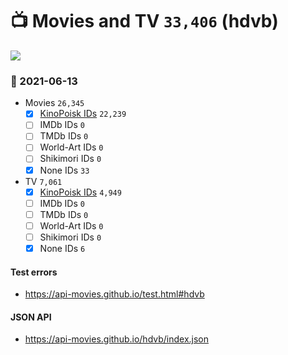 # :tv: Movies and TV `33,406` (hdvb)

<a href="https://API-Movies.github.io"><img src="https://API-Movies.github.io/banner.png?cache"></a>

### :date: 2021-06-13
- Movies `26,345`
  - [x] <a href="https://API-Movies.github.io/hdvb/movie_kinopoisk_ids.json">KinoPoisk IDs</a> `22,239`
  - [ ] IMDb IDs `0`
  - [ ] TMDb IDs `0`
  - [ ] World-Art IDs `0`
  - [ ] Shikimori IDs `0`
  - [x] None IDs `33`
- TV `7,061`
  - [x] <a href="https://API-Movies.github.io/hdvb/tv_kinopoisk_ids.json">KinoPoisk IDs</a> `4,949`
  - [ ] IMDb IDs `0`
  - [ ] TMDb IDs `0`
  - [ ] World-Art IDs `0`
  - [ ] Shikimori IDs `0`
  - [x] None IDs `6`
#### Test errors
- <a href='https://api-movies.github.io/test.html#hdvb'>https://api-movies.github.io/test.html#hdvb</a>
#### JSON API
- <a href='https://api-movies.github.io/hdvb/index.json'>https://api-movies.github.io/hdvb/index.json</a>
